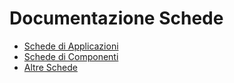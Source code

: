 # Documentazione Schede
- [Schede di Applicazioni](Documentazione%20SmeUP/DOC_SCH/Applicazioni/_sidebar)
- [Schede di Componenti](Documentazione%20SmeUP/DOC_SCH/Componenti/_sidebar)
- [Altre Schede](Documentazione%20SmeUP/DOC_SCH/Altro/_sidebar)

